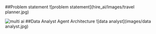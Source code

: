 ##Problem statement
![problem statement](hire_ai/Images/travel planner.jpg)

![multi ai](/hire_ai/sol.png)
##Data Analyst Agent Architecture
![data analyst](images/data analyst.jpg)
